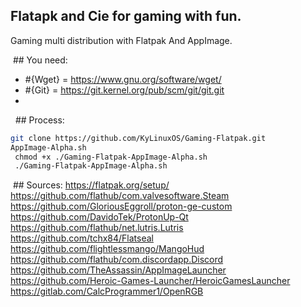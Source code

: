 ## Flatapk and Cie for gaming with fun.
Gaming multi distribution with Flatpak And AppImage.

 ## You need:
- #{Wget} = https://www.gnu.org/software/wget/ 
- #{Git} = https://git.kernel.org/pub/scm/git/git.git 
- 
  ## Process:
```bash
git clone https://github.com/KyLinuxOS/Gaming-Flatpak.git
AppImage-Alpha.sh
 chmod +x ./Gaming-Flatpak-AppImage-Alpha.sh
 ./Gaming-Flatpak-AppImage-Alpha.sh
```
 ## Sources:
https://flatpak.org/setup/
  https://github.com/flathub/com.valvesoftware.Steam
 https://github.com/GloriousEggroll/proton-ge-custom
 https://github.com/DavidoTek/ProtonUp-Qt
 https://github.com/flathub/net.lutris.Lutris
 https://github.com/tchx84/Flatseal
 https://github.com/flightlessmango/MangoHud
 https://github.com/flathub/com.discordapp.Discord
 https://github.com/TheAssassin/AppImageLauncher
 https://github.com/Heroic-Games-Launcher/HeroicGamesLauncher
https://gitlab.com/CalcProgrammer1/OpenRGB
